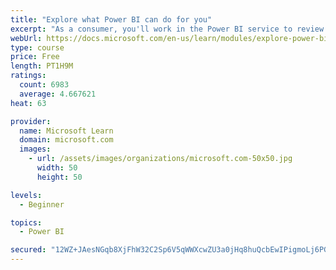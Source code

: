 ```yaml
---
title: "Explore what Power BI can do for you"
excerpt: "As a consumer, you'll work in the Power BI service to review and interact with content that has been shared with you. This module provides the foundational information that you need to work effectively in the Power BI service."
webUrl: https://docs.microsoft.com/en-us/learn/modules/explore-power-bi-service/
type: course
price: Free
length: PT1H9M
ratings:
  count: 6983
  average: 4.667621
heat: 63

provider:
  name: Microsoft Learn
  domain: microsoft.com
  images:
    - url: /assets/images/organizations/microsoft.com-50x50.jpg
      width: 50
      height: 50

levels:
  - Beginner

topics:
  - Power BI

secured: "12WZ+JAesNGqb8XjFhW32C2Sp6V5qWWXcwZU3a0jHq8huQcbEwIPigmoLj6PGtbRUh4n2/tmBoTZAxEqyhYn5NMlpQBR4uqXmWaRkNzwB3EOyVr6LZD8yX/o99FuQ7Q3bTQwKxp9XXTgE2IT8dLh1jVruG+mHlkg8xpiUqtPTCPcpUxbwZivUOZVhT4XYShlf2PJ3Ni15LahyJfI1h4DE85HIQHyy4LgbwZVQHPO2ugq7eUEWFbv7KZTPOVbmnROmT6dTuDzIm09tdfsfV5uXgF/XY5W/wHV6r5UKx7854j/hdDUJ9iOvz07RNGonRrLgr8GN0aqMoa52dUt1trVEGaAxh7PIPX5L8RH00pmpWohQKBYb5K4H0AhbyofBF/tAqv05u+ACXJ82kpncEXqcUbOk7q4bY7bkZeJOLt/9LM=;uh6XZXLCp0vbIfMMt58Qdw=="
---
```


